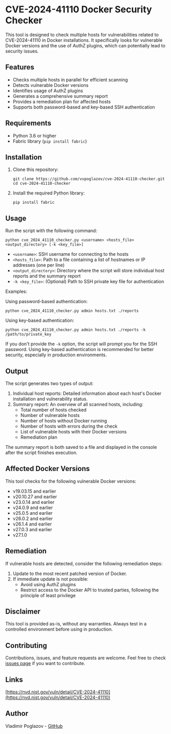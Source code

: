 # CVE-2024-41110 Docker Security Checker

This tool is designed to check multiple hosts for vulnerabilities related to CVE-2024-41110 in Docker installations. It specifically looks for vulnerable Docker versions and the use of AuthZ plugins, which can potentially lead to security issues.

## Features

- Checks multiple hosts in parallel for efficient scanning
- Detects vulnerable Docker versions
- Identifies usage of AuthZ plugins
- Generates a comprehensive summary report
- Provides a remediation plan for affected hosts
- Supports both password-based and key-based SSH authentication

## Requirements

- Python 3.6 or higher
- Fabric library (`pip install fabric`)

## Installation

1. Clone this repository:
   ```
   git clone https://github.com/vvpoglazov/cve-2024-41110-checker.git
   cd cve-2024-41110-checker
   ```

2. Install the required Python library:
   ```
   pip install fabric
   ```

## Usage

Run the script with the following command:

```
python cve_2024_41110_checker.py <username> <hosts_file> <output_directory> [-k <key_file>]
```

- `<username>`: SSH username for connecting to the hosts
- `<hosts_file>`: Path to a file containing a list of hostnames or IP addresses (one per line)
- `<output_directory>`: Directory where the script will store individual host reports and the summary report
- `-k <key_file>`: (Optional) Path to SSH private key file for authentication

Examples:

Using password-based authentication:
```
python cve_2024_41110_checker.py admin hosts.txt ./reports
```

Using key-based authentication:
```
python cve_2024_41110_checker.py admin hosts.txt ./reports -k /path/to/private_key
```

If you don't provide the `-k` option, the script will prompt you for the SSH password. Using key-based authentication is recommended for better security, especially in production environments.

## Output

The script generates two types of output:

1. Individual host reports: Detailed information about each host's Docker installation and vulnerability status.
2. Summary report: An overview of all scanned hosts, including:
   - Total number of hosts checked
   - Number of vulnerable hosts
   - Number of hosts without Docker running
   - Number of hosts with errors during the check
   - List of vulnerable hosts with their Docker versions
   - Remediation plan

The summary report is both saved to a file and displayed in the console after the script finishes execution.

## Affected Docker Versions

This tool checks for the following vulnerable Docker versions:

- v19.03.15 and earlier
- v20.10.27 and earlier
- v23.0.14 and earlier
- v24.0.9 and earlier
- v25.0.5 and earlier
- v26.0.2 and earlier
- v26.1.4 and earlier
- v27.0.3 and earlier
- v27.1.0

## Remediation

If vulnerable hosts are detected, consider the following remediation steps:

1. Update to the most recent patched version of Docker.
2. If immediate update is not possible:
   - Avoid using AuthZ plugins
   - Restrict access to the Docker API to trusted parties, following the principle of least privilege

## Disclaimer

This tool is provided as-is, without any warranties. Always test in a controlled environment before using in production.

## Contributing

Contributions, issues, and feature requests are welcome. Feel free to check [issues page](https://github.com/vvpoglazov/cve-2024-41110-checker/issues) if you want to contribute.

## Links

[https://nvd.nist.gov/vuln/detail/CVE-2024-41110](https://nvd.nist.gov/vuln/detail/CVE-2024-41110)

## Author

Vladimir Poglazov - [GitHub](https://github.com/vvpoglazov)

